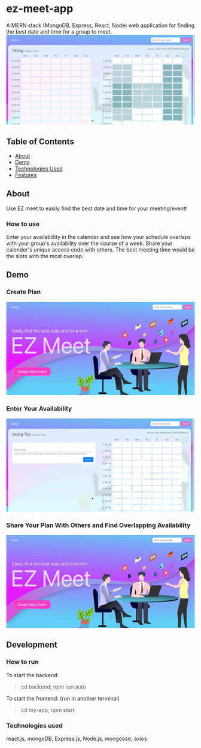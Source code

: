 # ez-meet-app
A MERN stack (MongoDB, Express, React, Node) web application for finding the best date and time for a group to meet.
![](https://github.com/derricklam04/ez-meet-app/blob/master/README/demo.gif)

## Table of Contents
* [About](#about)
* [Demo](#demo)
* [Technologies Used](#technologies-used)
* [Features](#features)

## About
Use EZ meet to easily find the best date and time for your meeting/event!

### How to use
Enter your availablility in the calender and see how your schedule overlaps with your group's availability over the course of a week. Share your calender's unique access code with others.
The best meeting time would be the slots with the most overlap.

## Demo
### Create Plan
![](https://github.com/derricklam04/ez-meet-app/blob/master/README/create.gif)

### Enter Your Availability
![](https://github.com/derricklam04/ez-meet-app/blob/master/README/enter.gif)

### Share Your Plan With Others and Find Overlapping Availability
![](https://github.com/derricklam04/ez-meet-app/blob/master/README/overlap.gif)

## Development
### How to run
To start the backend:
> cd backend; npm run auto
> 
To start the frontend: (run in another terminal)
> cd my-app; npm start

### Technologies used
react.js, mongoDB, Express.js, Node.js, mongoose, axios
